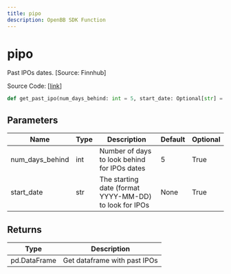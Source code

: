```yaml
---
title: pipo
description: OpenBB SDK Function
---
```


# pipo

Past IPOs dates. [Source: Finnhub]

Source Code: [[link](https://github.com/OpenBB-finance/OpenBBTerminal/tree/main/openbb_terminal/stocks/discovery/finnhub_model.py#L74)]

```python
def get_past_ipo(num_days_behind: int = 5, start_date: Optional[str] = None) -> DataFrame
```
## Parameters

| Name | Type | Description | Default | Optional |
| ---- | ---- | ----------- | ------- | -------- |
| num_days_behind | int | Number of days to look behind for IPOs dates | 5 | True |
| start_date | str | The starting date (format YYYY-MM-DD) to look for IPOs | None | True |

## Returns

| Type | Description |
| ---- | ----------- |
| pd.DataFrame | Get dataframe with past IPOs |

